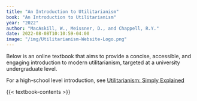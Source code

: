 ```yaml
---
title: "An Introduction to Utilitarianism"
book: "An Introduction to Utilitarianism"
year: "2022"
author: "MacAskill, W., Meissner, D., and Chappell, R.Y."
date: 2022-08-08T10:10:59-04:00
image: "/img/Utilitarianism-Website-Logo.png"
---
```


Below is an online textbook that aims to provide a concise, accessible, and engaging introduction to modern utilitarianism, targeted at a university undergraduate level.

For a high-school level introduction, see [Utilitarianism: Simply Explained](/utilitarianism-for-high-school-students/)

<div class="textbook-hack">
<div class="homepage-body">
<div class="dark-background">

{{< textbook-contents >}}

</div>
</div>
</div>
